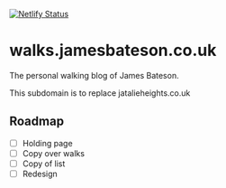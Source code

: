 [![Netlify Status](https://api.netlify.com/api/v1/badges/03e0a14e-89b7-47ac-bb11-aadcdfb6da91/deploy-status)](https://app.netlify.com/sites/jamesbateson/deploys)

# walks.jamesbateson.co.uk

The personal walking blog of James Bateson.

This subdomain is to replace jatalieheights.co.uk

## Roadmap

- [ ] Holding page
- [ ] Copy over walks
- [ ] Copy of list
- [ ] Redesign
